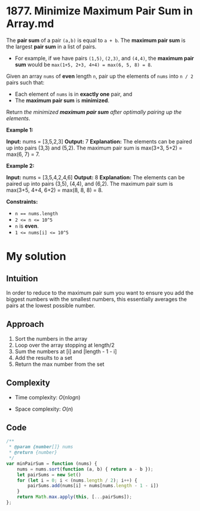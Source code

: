 # 1877. Minimize Maximum Pair Sum in Array.md

The **pair sum** of a pair `(a,b)` is equal to `a + b`. The **maximum pair sum** is the largest **pair sum** in a list of pairs.

* For example, if we have pairs `(1,5)`, `(2,3)`, and `(4,4)`, the **maximum pair sum** would be `max(1+5, 2+3, 4+4) = max(6, 5, 8) = 8`.

Given an array `nums` of **even** length `n`, pair up the elements of `nums` into `n / 2` pairs such that:

* Each element of `nums` is in **exactly one** pair, and
* The **maximum pair sum** is **minimized**.

Return _the minimized **maximum pair sum** after optimally pairing up the elements_.

**Example 1:**

**Input:** nums = \[3,5,2,3\]
**Output:** 7
**Explanation:** The elements can be paired up into pairs (3,3) and (5,2).
The maximum pair sum is max(3+3, 5+2) = max(6, 7) = 7.

**Example 2:**

**Input:** nums = \[3,5,4,2,4,6\]
**Output:** 8
**Explanation:** The elements can be paired up into pairs (3,5), (4,4), and (6,2).
The maximum pair sum is max(3+5, 4+4, 6+2) = max(8, 8, 8) = 8.

**Constraints:**

* `n == nums.length`
* `2 <= n <= 10^5`
* `n` is **even**.
* `1 <= nums[i] <= 10^5`
  

# My solution

## Intuition
In order to reduce to the maximum pair sum you want to ensure you add the biggest numbers with the smallest numbers, this essentially averages the pairs at the lowest possible number.

## Approach
1. Sort the numbers in the array
2. Loop over the array stopping at length/2
3. Sum the numbers at [i] and [length - 1 - i]
4. Add the results to a set
5. Return the max number from the set

## Complexity
- Time complexity: $O(nlogn)$

- Space complexity: $O(n)$

## Code
```javascript
/**
 * @param {number[]} nums
 * @return {number}
 */
var minPairSum = function (nums) {
    nums = nums.sort(function (a, b) { return a - b });
    let pairSums = new Set()
    for (let i = 0; i < (nums.length / 2); i++) {
        pairSums.add(nums[i] + nums[nums.length - 1 - i])
    }
    return Math.max.apply(this, [...pairSums]);
};
```
